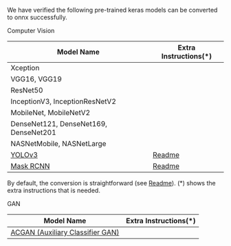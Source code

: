 We have verified the following pre-trained keras models can be converted to onnx successfully.

Computer Vision

|  Model Name        | Extra Instructions(*) |
|----------|-------|
| Xception | |
| VGG16, VGG19 | |
| ResNet50 | |
| InceptionV3, InceptionResNetV2 | |
| MobileNet, MobileNetV2 | |
| DenseNet121, DenseNet169, DenseNet201 | |
| NASNetMobile, NASNetLarge | |
| [YOLOv3](https://github.com/qqwweee/keras-yolo3) | [Readme](https://github.com/onnx/keras-onnx/tree/master/applications/yolov3)|
| [Mask RCNN](https://github.com/matterport/Mask_RCNN) | [Readme](https://github.com/onnx/keras-onnx/tree/master/applications/mask_rcnn)|

By default, the conversion is straightforward (see [Readme](https://github.com/onnx/keras-onnx/blob/master/README.md)). (*) shows the extra instructions that is needed.    

GAN

|  Model Name        | Extra Instructions(*) |
|----------|-------|
| [ACGAN (Auxiliary Classifier GAN)](https://github.com/eriklindernoren/Keras-GAN/blob/master/acgan/acgan.py) ||

